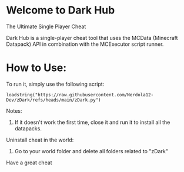 # Welcome to Dark Hub
The Ultimate Single Player Cheat

Dark Hub is a single-player cheat tool that uses the MCData (Minecraft Datapack) API in combination with the MCExecutor script runner.

# How to Use:
To run it, simply use the following script:

    loadstring("https://raw.githubusercontent.com/Nerdola12-Dev/zDark/refs/heads/main/zDark.py")

Notes:
1. If it doesn't work the first time, close it and run it to install all the datapacks.

Uninstall cheat in the world:
1. Go to your world folder and delete all folders related to "zDark"

Have a great cheat
